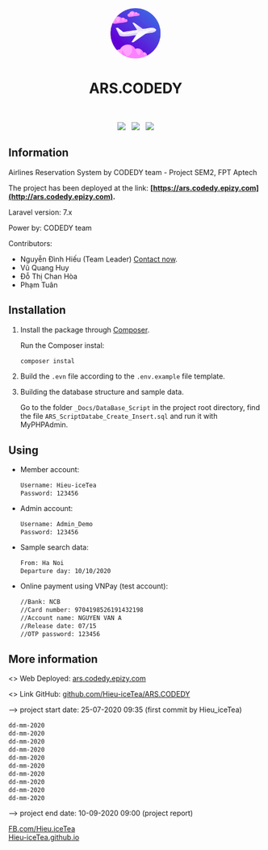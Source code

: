 <p align="center">
    <a href="http://ars.codedy.epizy.com" target="_blank">
        <img src="https://raw.githubusercontent.com/Hieu-iceTea/ARS.CODEDY/master/public/img/logo/logo_animation.gif" height="100px">
    </a>
    <h1 align="center">ARS.CODEDY</h1>
    <br>
    <p align="center">
        <a href="http://github.com/Hieu-iceTea/ARS.CODEDY"><img src="https://cdn.iconscout.com/icon/free/png-512/github-153-675523.png" height="25px"></a>
    &nbsp;
        <a href="http://ars.codedy.epizy.com"><img src="https://lapcamerataihaiphong.com/wp-content/uploads/2018/02/website.png" height="25px"></a>
    &nbsp;
        <a href="http://fb.com/Hieu.iceTea"><img src="https://upload.wikimedia.org/wikipedia/commons/thumb/0/05/Facebook_Logo_%282019%29.png/480px-Facebook_Logo_%282019%29.png" height="25px"></a>
    </p>
</p>

## Information

Airlines Reservation System by CODEDY team - Project SEM2, FPT Aptech

The project has been deployed at the link: <b> [https://ars.codedy.epizy.com](http://ars.codedy.epizy.com). </b>

Laravel version: 7.x

Power by: CODEDY team

Contributors:

  * Nguyễn Đình Hiếu (Team Leader) [Contact now](http://hieu-icetea.github.io).
  * Vũ Quang Huy
  * Đỗ Thị Chan Hòa
  * Phạm Tuân
  
## Installation

1. Install the package through [Composer](http://getcomposer.org/).

    Run the Composer instal:
    ```bash
    composer instal
    ```

2. Build the `.evn` file according to the `.env.example` file template.

3. Building the database structure and sample data.

    Go to the folder `_Docs/DataBase_Script` in the project root directory, find the file `ARS_ScriptDatabe_Create_Insert.sql` and run it with MyPHPAdmin.

## Using

* Member account:

    ```
    Username: Hieu-iceTea
    Password: 123456
    ```

* Admin account:

    ```
    Username: Admin_Demo
    Password: 123456
    ```

* Sample search data:

    ```
    From: Ha Noi
    Departure day: 10/10/2020
    ```
   
* Online payment using VNPay (test account):

    ```
    //Bank: NCB
    //Card number: 9704198526191432198
    //Account name: NGUYEN VAN A
    //Release date: 07/15
    //OTP password: 123456 
    ```

## More information

<> Web Deployed: [ars.codedy.epizy.com](http://ars.codedy.epizy.com)

<> Link GitHub: [github.com/Hieu-iceTea/ARS.CODEDY](http://github.com/Hieu-iceTea/ARS.CODEDY)

--> project start date: 25-07-2020 09:35 (first commit by Hieu_iceTea)

```
dd-mm-2020 
dd-mm-2020 
dd-mm-2020 
dd-mm-2020 
dd-mm-2020 
dd-mm-2020 
dd-mm-2020 
dd-mm-2020 
dd-mm-2020 
dd-mm-2020 
```

--> project end date: 10-09-2020 09:00 (project report)

[FB.com/Hieu.iceTea](http://fb.com/Hieu.iceTea)
<br>
[Hieu-iceTea.github.io](http://hieu-icetea.github.io)
